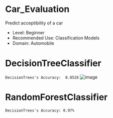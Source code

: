 # Car_Evaluation
Predict acceptibility of a car

- Level: Beginner 
- Recommended Use: Classification Models
- Domain: Automobile

# DecisionTreeClassifier
`DecisionTrees's Accuracy:  0.8526`
![image](https://user-images.githubusercontent.com/97735053/175822767-4f2213c2-c238-4506-9246-67f89fef6314.png)

# RandomForestClassifier
`DecisionTrees's Accuracy: 0.97%`
